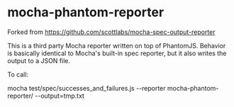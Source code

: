 mocha-phantom-reporter
==============================

Forked from https://github.com/scottlabs/mocha-spec-output-reporter

This is a third party Mocha reporter written on top of PhantomJS. Behavior is basically identical to Mocha's built-in spec reporter, but it also writes the output to a JSON file.

To call:

mocha  test/spec/successes_and_failures.js --reporter mocha-phantom-reporter/ --output=tmp.txt


